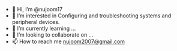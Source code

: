 - 👋 Hi, I’m @nujoom17
- 👀 I’m interested in Configuring and troubleshooting systems and peripheral devices.
- 🌱 I’m currently learning ...
- 💞️ I’m looking to collaborate on ...
- 📫 How to reach me nujoom2007@gmail.com

<!---
nujoom17/nujoom17 is a ✨ special ✨ repository because its `README.md` (this file) appears on your GitHub profile.
You can click the Preview link to take a look at your changes.
--->
